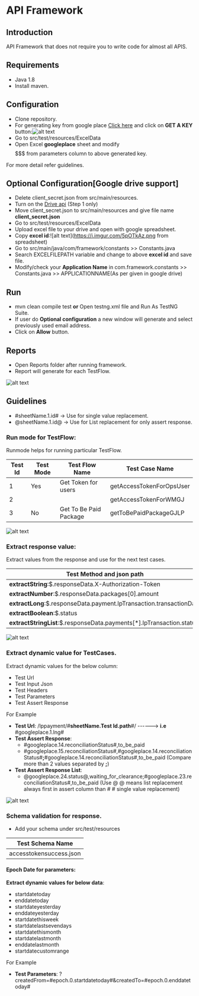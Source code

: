 # API Framework


## Introduction
 
API Framework that does not require you to write code for almost all APIS. 

## Requirements

* Java 1.8
* Install maven.

## Configuration

* Clone repository.
* For generating key from google place [Click here](https://developers.google.com/places/web-service/get-api-key) and click on **GET A KEY** button:![alt text](https://i.imgur.com/OATTSD6.png)
* Go to src/test/resources/ExcelData
* Open Excel **googleplace** sheet and modify $$$$$$$ from parameters column to above generated key.


For more detail refer guidelines.

## Optional Configuration[Google drive support]

* Delete client_secret.json from src/main/resources.
* Turn on the [Drive api](https://developers.google.com/drive/v2/web/quickstart/java) (Step 1 only)
* Move client_secret.json to src/main/resources and give file name **client_secret.json**  
* Go to src/test/resources/ExcelData
* Upload excel file to your drive and open with google spreadsheet.
* Copy **excel id**:![alt text](https://i.imgur.com/5pOTkAz.png from spreadsheet) 
* Go to src/main/java/com/framework/constants >> Constants.java
* Search EXCELFILEPATH variable and change to above **excel id** and save file. 
* Modify/check your **Application Name** in com.framework.constants >> Constants.java >> APPLICATIONNAME(As per given in google drive)


## Run

* mvn clean compile test **or** Open testng.xml file and Run As TestNG Suite.
* If user do **Optional configuration** a new window will generate and select previously used email address.
* Click on **Allow** button.

## Reports

* Open Reports folder after running framework.
* Report will generate for each TestFlow.

![alt text](https://i.imgur.com/GQBHcIb.png)
	
## Guidelines

* #sheetName.1.id# -> Use for single value replacement.
* @sheetName.1.id@ -> Use for List replacement for only assert response.

### Run mode for TestFlow: 

Runmode helps for running particular TestFlow.

Test Id | Test Mode | Test Flow Name | Test Case Name
--- | --- | --- | ---
1 | Yes | Get Token for users | getAccessTokenForOpsUser
2 | | | getAccessTokenForWMGJ|
3 | No |Get To Be Paid Package| getToBePaidPackageGJLP |  

![alt text](https://i.imgur.com/xu7480I.png)

### Extract response value:

Extract values from the response and use for the next test cases.

Test Method and json path |
---|
**extractString**:$.responseData.X-Authorization-Token|
**extractNumber**:$.responseData.packages[0].amount|
**extractLong**:$.responseData.payment.lpTransaction.transactionDate |
**extractBoolean**:$.status |
**extractStringList**:$.responseData.payments[*].lpTransaction.status |

![alt text](https://i.imgur.com/BTI53hg.png)

### Extract dynamic value for TestCases.

Extract dynamic values for the below column:

* Test Url
* Test Input Json
* Test Headers
* Test Parameters
* Test Assert Response

For Example

* **Test Url**: /lppayment/#**sheetName.Test Id.path**#/    ------> **i.e** #googleplace.1.lng#
* **Test Assert Response**: 
	* #googleplace.14.reconciliationStatus#,to_be_paid
	* #googleplace.15.reconciliationStatus#,#googleplace.14.reconciliationStatus#**;**#googleplace.14.reconciliationStatus#,to_be_paid (Compare more than 2 values separated by **;**)
* **Test Assert Response List**:
	* @googleplace.24.status@,waiting_for_clearance;#googleplace.23.reconciliationStatus#,to_be_paid (Use @ @ means list replacement always first in assert column than # # single value replacement)
	
![alt text](https://i.imgur.com/pyIR5eD.png)	

### Schema validation for response.

* Add your schema under src/test/resources

Test Schema Name |
---|
accesstokensuccess.json|

####  Epoch Date for parameters:

**Extract dynamic values for below data**:

* startdatetoday
* enddatetoday
* startdateyesterday
* enddateyesterday
* startdatethisweek
* startdatelastsevendays
* startdatethismonth
* startdatelastmonth
* enddatelastmonth
* startdatecustomrange

For Example

* **Test Parameters**: ?createdFrom=#epoch.0.startdatetoday#&createdTo=#epoch.0.enddatetoday#